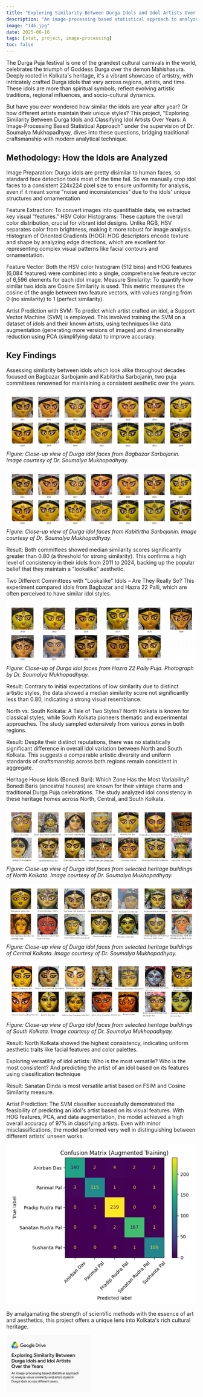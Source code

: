 ```yaml
---
title: "Exploring Similarity Between Durga Idols and Idol Artists Over the Years"
description: "An image-processing based statistical approach to analyze visual similarity and artist styles in Durga idols across different years."
image: "146.jpg"
date: 2025-06-16
tags: [stat, project, image-processing]
toc: false
---
```



The Durga Puja festival is one of the grandest cultural carnivals in the world, celebrates
the triumph of Goddess Durga over the demon Mahishasura. Deeply rooted in Kolkata's heritage, it's a vibrant showcase of artistry, with intricately crafted Durga idols that vary across regions, artists, and time. These idols are more than spiritual symbols; reflect evolving artistic traditions, regional influences, and socio-cultural dynamics.


But have you ever wondered how similar the idols are year after year? Or how different artists maintain their unique styles? This project, "Exploring Similarity Between Durga Idols and Classifying Idol Artists Over Years: A Image-Processing Based Statistical Approach" under the supervision of Dr. Soumalya Mukhopadhyay, dives into these questions, bridging traditional craftsmanship with modern analytical technique.



## Methodology: How the Idols are Analyzed

Image Preparation: Durga idols are pretty disimilar to human faces, so standard face detection tools most of the time fail. So we manually crop idol faces to a consistent 224x224 pixel size to ensure uniformity for analysis, even if it meant some "noise and inconsistencies" due to the idols' unique structures and ornamentation

Feature Extraction: To convert images into quantifiable data, we extracted key visual "features."
HSV Color Histograms: These capture the overall color distribution, crucial for vibrant idol designs. Unlike RGB, HSV separates color from brightness, making it more robust for image analysis.
Histogram of Oriented Gradients (HOG): HOG descriptors encode texture and shape by analyzing edge directions, which are excellent for representing complex visual patterns like facial contours and ornamentation.


Feature Vector: Both the HSV color histogram (512 bins) and HOG features (6,084 features) were combined into a single, comprehensive feature vector of 6,596 elements for each idol image.
Measure Similarity: To quantify how similar two idols are Cosine Similarity is used. This metric measures the cosine of the angle between two feature vectors, with values ranging from 0 (no similarity) to 1 (perfect similarity).

Artist Prediction with SVM: To predict which artist crafted an idol, a Support Vector Machine (SVM) is employed.  This involved training the SVM on a dataset of idols and their known artists, using techniques like data augmentation (generating more versions of images) and dimensionality reduction using PCA (simplifying data) to improve accuracy.

 
## Key Findings

Assessing similarity between idols which look alike throughout decades focused on Bagbazar Sarbojanin and Kabitirtha Sarbojanin, two puja committees renowned for maintaining a consistent aesthetic over the years.



![Durga idol close-up from Bagbazar Sarbojanin](146251.jpg)
*Figure: Close-up view of Durga idol faces from Bagbazar Sarbojanin. Image courtesy of Dr. Soumalya Mukhopadhyay.*

![Durga idol close-up from Kabitirtha Sarbojanin](146251.jpg)
*Figure: Close-up view of Durga idol faces from Kabitirtha Sarbojanin. Image courtesy of Dr. Soumalya Mukhopadhyay.*
 


Result: Both committees showed median similarity scores significantly greater than 0.80 (a threshold for strong similarity). This confirms a high level of consistency in their idols from 2011 to 2024, backing up the popular belief that they maintain a "lookalike" aesthetic.




Two Different Committees with "Lookalike" Idols – Are They Really So? This experiment compared idols from Bagbazar and Hazra 22 Palli, which are often perceived to have similar idol styles.


![Durga idol close-up from Hazra 22 Pally](146253.jpg)
*Figure: Close-up of Durga idol faces from Hazra 22 Pally Puja. Photograph by Dr. Soumalya Mukhopadhyay.*



Result: Contrary to initial expectations of low similarity due to distinct artistic styles, the data showed a median similarity score not significantly less than 0.80, indicating a strong visual resemblance. 


North vs. South Kolkata: A Tale of Two Styles? North Kolkata is known for classical styles, while South Kolkata pioneers thematic and experimental approaches. The study sampled extensively from various zones in both regions.

Result: Despite their distinct reputations, there was no statistically significant difference in overall idol variation between North and South Kolkata. This suggests a comparable artistic diversity and uniform standards of craftsmanship across both regions remain consistent in aggregate.



Heritage House Idols (Bonedi Bari): Which Zone Has the Most Variability? Bonedi Baris (ancestral houses) are known for their vintage charm and traditional Durga Puja celebrations. The study analyzed idol consistency in these heritage homes across North, Central, and South Kolkata.


![Durga idol close-up inspired by North Kolkata heritage architecture](146254.jpg)
*Figure: Close-up view of Durga idol faces from selected heritage buildings of North Kolkata. Image courtesy of Dr. Soumalya Mukhopadhyay.*


![Durga idol close-up inspired by Central Kolkata heritage architecture](146255.jpg)
*Figure: Close-up view of Durga idol faces from selected heritage buildings of Central Kolkata. Image courtesy of Dr. Soumalya Mukhopadhyay.*


![Durga idol close-up inspired by South Kolkata heritage architecture](146256.jpg)
*Figure: Close-up view of Durga idol faces from selected heritage buildings of South Kolkata. Image courtesy of Dr. Soumalya Mukhopadhyay.*

Result: North Kolkata showed the highest consistency, indicating uniform aesthetic traits like facial features and color palettes. 

Exploring versatility of idol artists: Who is the most versatile? Who is the most consistent? And predicting the artist of an idol based on its features using classification technique

Result: Sanatan Dinda is most versatile artist based on FSIM and Cosine Similarity measure.

Artist Prediction: The SVM classifier successfully demonstrated the feasibility of predicting an idol's artist based on its visual features. With HOG features, PCA, and data augmentation, the model achieved a high overall accuracy of 97% in classifying artists. Even with minor misclassifications, the model performed very well in distinguishing between different artists' unseen works.

![Confusion matrix](166251.jpg)

By amalgamating the strength of scientific methods with the essence of art and aesthetics, this project offers a unique lens into Kolkata's rich cultural heritage.

[![Link to Google Drive](durga-idol-analysis-gdrive.jpg)](https://drive.google.com/drive/folders/1G5ZwnlKDldaYz72w1I-w6WUivTTFm7vy?usp=sharing)